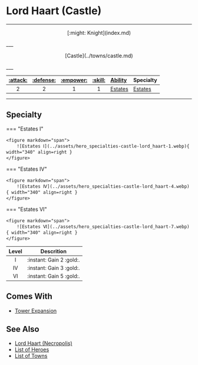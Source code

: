 # Lord Haart (Castle)

___
<p style="text-align: center;" markdown>[:might: Knight](index.md)</p>
___
<p style="text-align: center;" markdown>[Castle](../towns/castle.md)</p>
___

| [:attack:](../statistics/attack.md) | [:defense:](../statistics/defense.md) | [:empower:](../statistics/power.md) | [:skill:](../statistics/knowledge.md) | [Ability](../abilities/index.md) | Specialty |
| :---: | :---: | :---: | :---: | :--- | :--- |
| 2 | 2 | 1 | 1 | [Estates](../abilities/estates.md) | [Estates](#specialty) |

___


## Specialty

=== "Estates Ⅰ"

    <figure markdown="span">
        ![Estates Ⅰ](../assets/hero_specialties-castle-lord_haart-1.webp){ width="340" align=right }
    </figure>

=== "Estates Ⅳ"

    <figure markdown="span">
        ![Estates Ⅳ](../assets/hero_specialties-castle-lord_haart-4.webp){ width="340" align=right }
    </figure>

=== "Estates Ⅵ"

    <figure markdown="span">
        ![Estates Ⅵ](../assets/hero_specialties-castle-lord_haart-7.webp){ width="340" align=right }
    </figure>


| Level | Descrition |
| :---: | :---: |
| Ⅰ | :instant: Gain 2 :gold:. |
| Ⅳ | :instant: Gain 3 :gold:. |
| Ⅵ | :instant: Gain 5 :gold:. |


## Comes With

- [Tower Expansion](../content.md)


## See Also

- [Lord Haart (Necropolis)](lord_haart_necropolis.md)
- [List of Heroes](index.md)
- [List of Towns](../towns/index.md)
